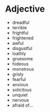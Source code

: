 Adjective
====

- dreadful
- terrible
- frightful
- frightened
- awful
- disgustful
- loathly
- gruesome
- hideous
- monstrous
- grisly
- fearful
- anxious
- solicitous
- unquiet
- nervous
- afraid of…
